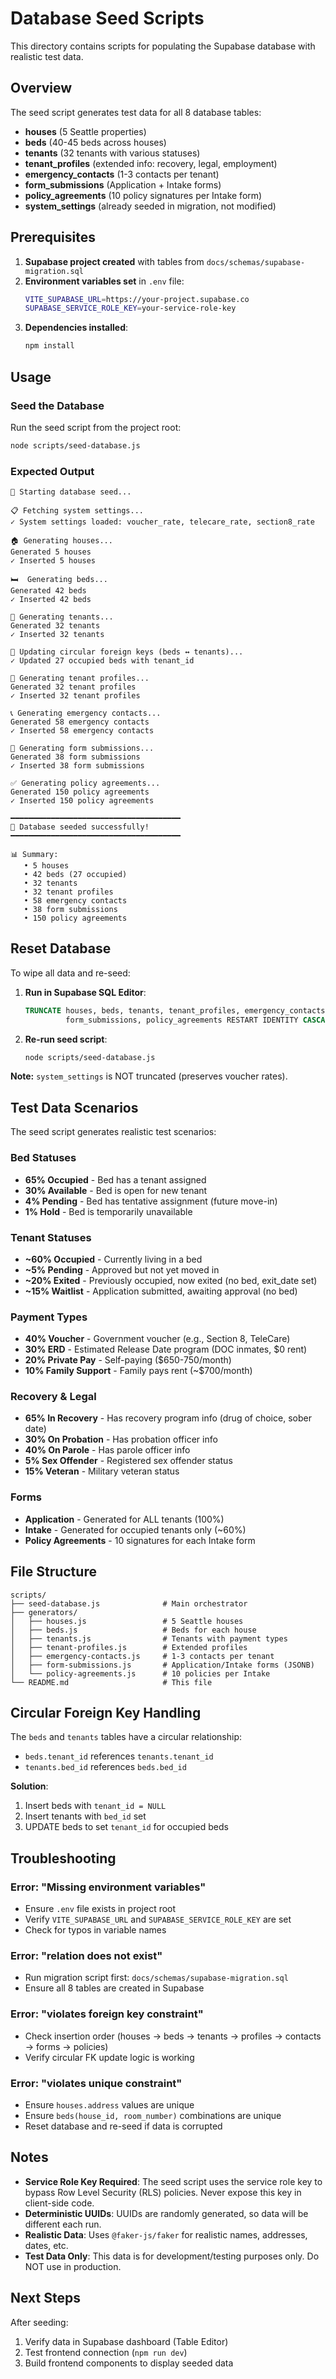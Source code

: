 # Database Seed Scripts

This directory contains scripts for populating the Supabase database with realistic test data.

## Overview

The seed script generates test data for all 8 database tables:
- **houses** (5 Seattle properties)
- **beds** (40-45 beds across houses)
- **tenants** (32 tenants with various statuses)
- **tenant_profiles** (extended info: recovery, legal, employment)
- **emergency_contacts** (1-3 contacts per tenant)
- **form_submissions** (Application + Intake forms)
- **policy_agreements** (10 policy signatures per Intake form)
- **system_settings** (already seeded in migration, not modified)

## Prerequisites

1. **Supabase project created** with tables from `docs/schemas/supabase-migration.sql`
2. **Environment variables set** in `.env` file:
   ```bash
   VITE_SUPABASE_URL=https://your-project.supabase.co
   SUPABASE_SERVICE_ROLE_KEY=your-service-role-key
   ```
3. **Dependencies installed**:
   ```bash
   npm install
   ```

## Usage

### Seed the Database

Run the seed script from the project root:

```bash
node scripts/seed-database.js
```

### Expected Output

```
🌱 Starting database seed...

📋 Fetching system settings...
✓ System settings loaded: voucher_rate, telecare_rate, section8_rate

🏠 Generating houses...
Generated 5 houses
✓ Inserted 5 houses

🛏️  Generating beds...
Generated 42 beds
✓ Inserted 42 beds

👤 Generating tenants...
Generated 32 tenants
✓ Inserted 32 tenants

🔗 Updating circular foreign keys (beds ↔ tenants)...
✓ Updated 27 occupied beds with tenant_id

📝 Generating tenant profiles...
Generated 32 tenant profiles
✓ Inserted 32 tenant profiles

📞 Generating emergency contacts...
Generated 58 emergency contacts
✓ Inserted 58 emergency contacts

📄 Generating form submissions...
Generated 38 form submissions
✓ Inserted 38 form submissions

✅ Generating policy agreements...
Generated 150 policy agreements
✓ Inserted 150 policy agreements

━━━━━━━━━━━━━━━━━━━━━━━━━━━━━━━━━━━━━━
🎉 Database seeded successfully!
━━━━━━━━━━━━━━━━━━━━━━━━━━━━━━━━━━━━━━

📊 Summary:
   • 5 houses
   • 42 beds (27 occupied)
   • 32 tenants
   • 32 tenant profiles
   • 58 emergency contacts
   • 38 form submissions
   • 150 policy agreements
```

## Reset Database

To wipe all data and re-seed:

1. **Run in Supabase SQL Editor**:
   ```sql
   TRUNCATE houses, beds, tenants, tenant_profiles, emergency_contacts,
            form_submissions, policy_agreements RESTART IDENTITY CASCADE;
   ```

2. **Re-run seed script**:
   ```bash
   node scripts/seed-database.js
   ```

**Note:** `system_settings` is NOT truncated (preserves voucher rates).

## Test Data Scenarios

The seed script generates realistic test scenarios:

### Bed Statuses
- **65% Occupied** - Bed has a tenant assigned
- **30% Available** - Bed is open for new tenant
- **4% Pending** - Bed has tentative assignment (future move-in)
- **1% Hold** - Bed is temporarily unavailable

### Tenant Statuses
- **~60% Occupied** - Currently living in a bed
- **~5% Pending** - Approved but not yet moved in
- **~20% Exited** - Previously occupied, now exited (no bed, exit_date set)
- **~15% Waitlist** - Application submitted, awaiting approval (no bed)

### Payment Types
- **40% Voucher** - Government voucher (e.g., Section 8, TeleCare)
- **30% ERD** - Estimated Release Date program (DOC inmates, $0 rent)
- **20% Private Pay** - Self-paying ($650-750/month)
- **10% Family Support** - Family pays rent (~$700/month)

### Recovery & Legal
- **65% In Recovery** - Has recovery program info (drug of choice, sober date)
- **30% On Probation** - Has probation officer info
- **40% On Parole** - Has parole officer info
- **5% Sex Offender** - Registered sex offender status
- **15% Veteran** - Military veteran status

### Forms
- **Application** - Generated for ALL tenants (100%)
- **Intake** - Generated for occupied tenants only (~60%)
- **Policy Agreements** - 10 signatures for each Intake form

## File Structure

```
scripts/
├── seed-database.js              # Main orchestrator
├── generators/
│   ├── houses.js                 # 5 Seattle houses
│   ├── beds.js                   # Beds for each house
│   ├── tenants.js                # Tenants with payment types
│   ├── tenant-profiles.js        # Extended profiles
│   ├── emergency-contacts.js     # 1-3 contacts per tenant
│   ├── form-submissions.js       # Application/Intake forms (JSONB)
│   └── policy-agreements.js      # 10 policies per Intake
└── README.md                     # This file
```

## Circular Foreign Key Handling

The `beds` and `tenants` tables have a circular relationship:
- `beds.tenant_id` references `tenants.tenant_id`
- `tenants.bed_id` references `beds.bed_id`

**Solution**:
1. Insert beds with `tenant_id = NULL`
2. Insert tenants with `bed_id` set
3. UPDATE beds to set `tenant_id` for occupied beds

## Troubleshooting

### Error: "Missing environment variables"
- Ensure `.env` file exists in project root
- Verify `VITE_SUPABASE_URL` and `SUPABASE_SERVICE_ROLE_KEY` are set
- Check for typos in variable names

### Error: "relation does not exist"
- Run migration script first: `docs/schemas/supabase-migration.sql`
- Ensure all 8 tables are created in Supabase

### Error: "violates foreign key constraint"
- Check insertion order (houses → beds → tenants → profiles → contacts → forms → policies)
- Verify circular FK update logic is working

### Error: "violates unique constraint"
- Ensure `houses.address` values are unique
- Ensure `beds(house_id, room_number)` combinations are unique
- Reset database and re-seed if data is corrupted

## Notes

- **Service Role Key Required**: The seed script uses the service role key to bypass Row Level Security (RLS) policies. Never expose this key in client-side code.
- **Deterministic UUIDs**: UUIDs are randomly generated, so data will be different each run.
- **Realistic Data**: Uses `@faker-js/faker` for realistic names, addresses, dates, etc.
- **Test Data Only**: This data is for development/testing purposes only. Do NOT use in production.

## Next Steps

After seeding:
1. Verify data in Supabase dashboard (Table Editor)
2. Test frontend connection (`npm run dev`)
3. Build frontend components to display seeded data
